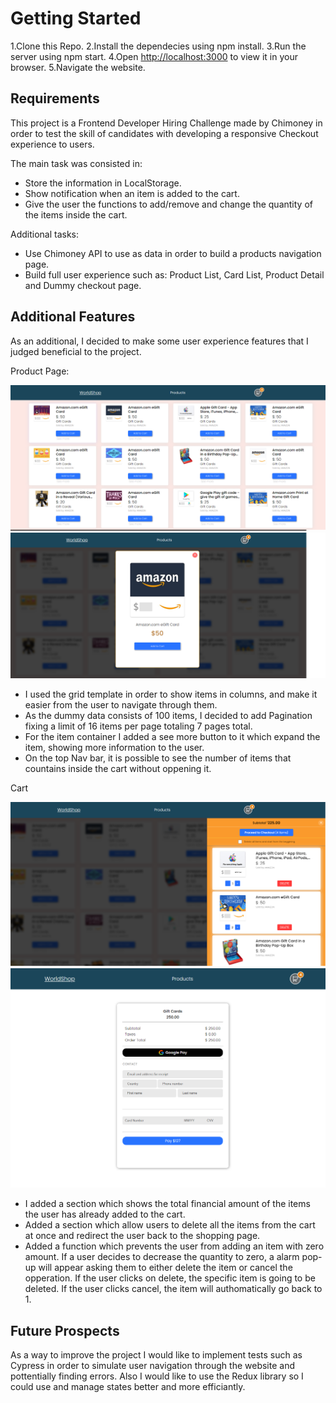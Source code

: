 # Getting Started

1.Clone this Repo.
2.Install the dependecies using npm install.
3.Run the server using npm start.
4.Open [http://localhost:3000](http://localhost:3000) to view it in your browser.
5.Navigate the website.

## Requirements

This project is a Frontend Developer Hiring Challenge made by Chimoney in order to test the skill of candidates with developing a responsive Checkout experience to users.

The main task was consisted in:

- Store the information in LocalStorage.
- Show notification when an item is added to the cart.
- Give the user the functions to add/remove and change the quantity of the items inside the cart.

Additional tasks:

- Use Chimoney API to use as data in order to build a products navigation page.
- Build full user experience such as: Product List, Card List, Product Detail and Dummy checkout page.

## Additional Features

As an additional, I decided to make some user experience features that I judged beneficial to the project.

Product Page:

!["Image Showing ProductPage"](https://github.com/JohnBorges52/Frontend-Developer-Chimoney/blob/master/chimoney/public/resourses/githubImg/productPage.png)
!["Image Showing Expanded Item"](https://github.com/JohnBorges52/Frontend-Developer-Chimoney/blob/master/chimoney/public/resourses/githubImg/expandedItem.png)

- I used the grid template in order to show items in columns, and make it easier from the user to navigate through them.
- As the dummy data consists of 100 items, I decided to add Pagination fixing a limit of 16 items per page totaling 7 pages total.
- For the item container I added a see more button to it which expand the item, showing more information to the user.
- On the top Nav bar, it is possible to see the number of items that countains inside the cart without oppening it.

Cart

!["Image Showing CartPage"](https://github.com/JohnBorges52/Frontend-Developer-Chimoney/blob/master/chimoney/public/resourses/githubImg/cartPage.png)
!["Image Showing Dummy CheckoutPage"](https://github.com/JohnBorges52/Frontend-Developer-Chimoney/blob/master/chimoney/public/resourses/githubImg/checkoutPage.png)

- I added a section which shows the total financial amount of the items the user has already added to the cart.
- Added a section which allow users to delete all the items from the cart at once and redirect the user back to the shopping page.
- Added a function which prevents the user from adding an item with zero amount. If a user decides to decrease the quantity to zero, a alarm pop-up will appear asking them to either delete the item or cancel the opperation. If the user clicks on delete, the specific item is going to be deleted. If the user clicks cancel, the item will authomatically go back to 1.

## Future Prospects

As a way to improve the project I would like to implement tests such as Cypress in order to simulate user navigation through the website and pottentially finding errors.
Also I would like to use the Redux library so I could use and manage states better and more efficiantly.

